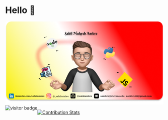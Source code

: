 # Hello 👋

<div align="center">
  <a href="" />
   <img src="Group 3.png" />
</div> 
  </a> 
  <img align="left" src="https://visitor-badge.laobi.icu/badge?page_id=sahilambre" alt="visitor badge"/>
  
[![Contribution Stats](https://github-contribution-stats.vercel.app/api/?username=sahilambre)](https://github.com/LordDashMe/github-contribution-stats/)

  










 
